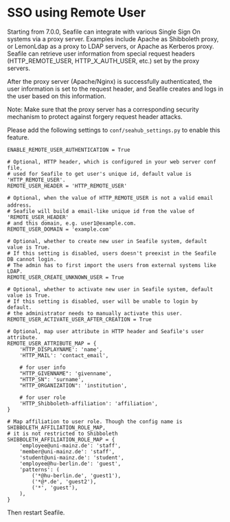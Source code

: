 # SSO using Remote User

Starting from 7.0.0, Seafile can integrate with various Single Sign On systems via a proxy server. Examples include Apache as Shibboleth proxy, or LemonLdap as a proxy to LDAP servers, or Apache as Kerberos proxy. Seafile can retrieve user information from special request headers (HTTP_REMOTE_USER, HTTP_X_AUTH_USER, etc.) set by the proxy servers.

After the proxy server (Apache/Nginx) is successfully authenticated, the user information is set to the request header, and Seafile creates and logs in the user based on this information.

Note: Make sure that the proxy server has a corresponding security mechanism to protect against forgery request header attacks.

Please add the following settings to `conf/seahub_settings.py` to enable this feature.

```
ENABLE_REMOTE_USER_AUTHENTICATION = True

# Optional, HTTP header, which is configured in your web server conf file,
# used for Seafile to get user's unique id, default value is 'HTTP_REMOTE_USER'.
REMOTE_USER_HEADER = 'HTTP_REMOTE_USER'

# Optional, when the value of HTTP_REMOTE_USER is not a valid email address，
# Seafile will build a email-like unique id from the value of 'REMOTE_USER_HEADER'
# and this domain, e.g. user1@example.com.
REMOTE_USER_DOMAIN = 'example.com'

# Optional, whether to create new user in Seafile system, default value is True.
# If this setting is disabled, users doesn't preexist in the Seafile DB cannot login.
# The admin has to first import the users from external systems like LDAP.
REMOTE_USER_CREATE_UNKNOWN_USER = True

# Optional, whether to activate new user in Seafile system, default value is True.
# If this setting is disabled, user will be unable to login by default.
# the administrator needs to manually activate this user.
REMOTE_USER_ACTIVATE_USER_AFTER_CREATION = True

# Optional, map user attribute in HTTP header and Seafile's user attribute.
REMOTE_USER_ATTRIBUTE_MAP = {
    'HTTP_DISPLAYNAME': 'name',
    'HTTP_MAIL': 'contact_email',

    # for user info
    "HTTP_GIVENNAME": 'givenname',
    "HTTP_SN": 'surname',
    "HTTP_ORGANIZATION": 'institution',
    
    # for user role
    'HTTP_Shibboleth-affiliation': 'affiliation',
}

# Map affiliation to user role. Though the config name is SHIBBOLETH_AFFILIATION_ROLE_MAP,
# it is not restricted to Shibboleth
SHIBBOLETH_AFFILIATION_ROLE_MAP = {
    'employee@uni-mainz.de': 'staff',
    'member@uni-mainz.de': 'staff',
    'student@uni-mainz.de': 'student',
    'employee@hu-berlin.de': 'guest',
    'patterns': (
        ('*@hu-berlin.de', 'guest1'),
        ('*@*.de', 'guest2'),
        ('*', 'guest'),
    ),
}

```

Then restart Seafile.
